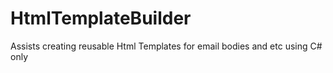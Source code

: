 # HtmlTemplateBuilder
Assists creating reusable Html Templates for email bodies and etc using C# only
